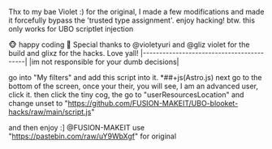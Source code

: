 Thx to my bae Violet :) for the original, I made a few modifications and made it forcefully bypass the 'trusted type assignment'. enjoy hacking! btw. this only works for UBO scriptlet injection

🐵 happy coding 🐒
Special thanks to @violetyuri and @gliz 
violet for the build and glixz for the hacks. Love yall!
|------------------------------------------|
|im not responsible for your dumb decisions|

go into "My filters" and add this script into it. *##+js(Astro.js)
next go to the bottom of the screen, once your their, you will see, I am an advanced user, click it. then click the tiny cog, the go to "userResourcesLocation" and change unset to "https://github.com/FUSION-MAKEIT/UBO-blooket-hacks/raw/main/script.js"

and then  enjoy :] @FUSION-MAKEIT   use "https://pastebin.com/raw/uY9WbXgf" for original
